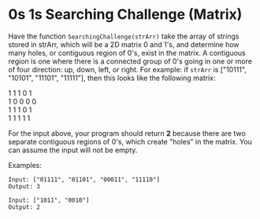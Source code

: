 # 0s 1s Searching Challenge (Matrix)

Have the function ``SearchingChallenge(strArr)`` take the array of strings stored in strArr, which will be a 2D matrix 0 and 1's, and determine how many holes, or contiguous region of 0's, exist in the matrix. A contiguous region is one where there is a connected group of 0's going in one or more of four direction: up, down, left, or right. For example: if ``strArr`` is ["10111", "10101", "11101", "11111"], then this looks like the following matrix:

1  1  1  0  1  
1  0  0  0  0  
1  1  1  0  1  
1  1  1  1  1

For the input above, your program should return **2** because there are two separate contiguous regions of 0's, which create "holes" in the matrix. You can assume the input will not be empty.

Examples:
```
Input: ["01111", "01101", "00011", "11110"]
Output: 3
```
```
Input: ["1011", "0010"]
Output: 2
```